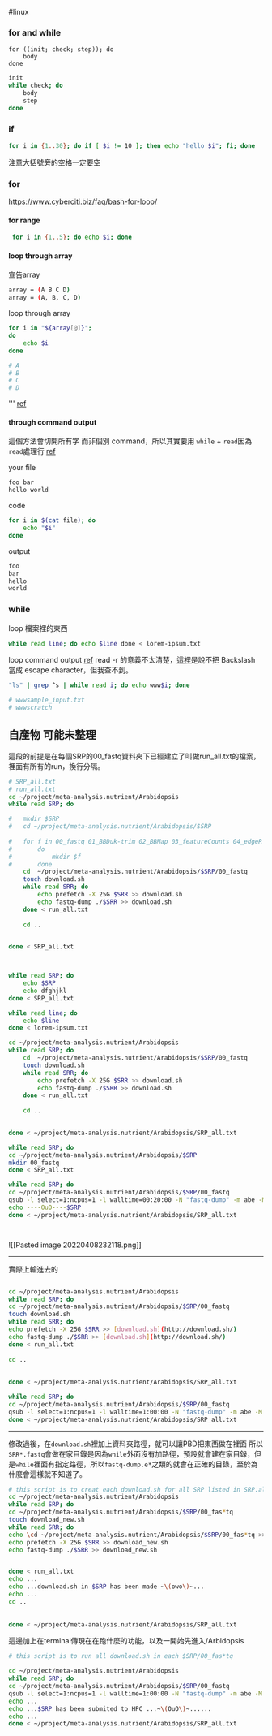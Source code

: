 
#linux 

### for and while
```
for ((init; check; step)); do
    body
done
```
```bash
init
while check; do
    body
    step
done
```

### if
```bash
for i in {1..30}; do if [ $i != 10 ]; then echo "hello $i"; fi; done
```
注意大括號旁的空格一定要空
### for
https://www.cyberciti.biz/faq/bash-for-loop/

#### for range
```bash
 for i in {1..5}; do echo $i; done


```
#### loop through array
宣告array
```bash
array = (A B C D)
array = (A, B, C, D)
```

loop through array
```bash
for i in "${array[@]}"; 
do
	echo $i
done

# A
# B
# C
# D

```
'''
[ref](https://gary840227.medium.com/linux-bash-array-%E4%BB%8B%E7%B4%B9-6e30ffe87978)
####  through command output
這個方法會切開所有字 而非個別 command，所以其實要用 `while` + `read`因為`read`處理行 [ref](https://stackoverflow.com/questions/35927760/how-can-i-loop-over-the-output-of-a-shell-command)

your file
```bash
foo bar
hello world
```

code
```bash
for i in $(cat file); do
    echo "$i"
done

```

output
```bash
foo
bar
hello
world
```

### while
loop 檔案裡的東西
```bash
while read line; do echo $line done < lorem-ipsum.txt
```

loop command output [ref](https://stackoverflow.com/questions/35927760/how-can-i-loop-over-the-output-of-a-shell-command)
read -r 的意義不太清楚，[這裡](https://unix.stackexchange.com/questions/192786/what-is-the-meaning-of-read-r)是說不把 Backslash 當成 escape character，但我查不到。
```bash
"ls" | grep ^s | while read i; do echo www$i; done

# wwwsample_input.txt
# wwwscratch

```


## 自產物 可能未整理
這段的前提是在每個SRP的00_fastq資料夾下已經建立了叫做run_all.txt的檔案，裡面有所有的run，換行分隔。
```bash
# SRP_all.txt
# run_all.txt
cd ~/project/meta-analysis.nutrient/Arabidopsis
while read SRP; do

#	mkdir $SRP
#	cd ~/project/meta-analysis.nutrient/Arabidopsis/$SRP
	
#	for f in 00_fastq 01_BBDuk-trim 02_BBMap 03_featureCounts 04_edgeR
#		do
#			mkdir $f
#		done
	cd  ~/project/meta-analysis.nutrient/Arabidopsis/$SRP/00_fastq
	touch download.sh
	while read SRR; do
		echo prefetch -X 25G $SRR >> download.sh
		echo fastq-dump ./$SRR >> download.sh
	done < run_all.txt
		
	cd ..
	

done < SRP_all.txt



```

```bash

while read SRP; do
	echo $SRP
	echo dfghjkl
done < SRP_all.txt

```

```bash
while read line; do 
	echo $line 
done < lorem-ipsum.txt

```


```bash
cd ~/project/meta-analysis.nutrient/Arabidopsis
while read SRP; do
	cd  ~/project/meta-analysis.nutrient/Arabidopsis/$SRP/00_fastq
	touch download.sh
	while read SRR; do
		echo prefetch -X 25G $SRR >> download.sh
		echo fastq-dump ./$SRR >> download.sh
	done < run_all.txt
		
	cd ..
	

done < ~/project/meta-analysis.nutrient/Arabidopsis/SRP_all.txt

```

```bash
while read SRP; do 
cd ~/project/meta-analysis.nutrient/Arabidopsis/$SRP
mkdir 00_fastq
done < SRP_all.txt
```

```bash
while read SRP; do
cd ~/project/meta-analysis.nutrient/Arabidopsis/$SRP/00_fastq
qsub -l select=1:ncpus=1 -l walltime=00:20:00 -N "fastq-dump" -m abe -M "harewhite0@gmail.com" download.sh
echo ----OuO----$SRP
done < ~/project/meta-analysis.nutrient/Arabidopsis/SRP_all.txt




```
![[Pasted image 20220408232118.png]]


---

實際上輸進去的
```bash

cd ~/project/meta-analysis.nutrient/Arabidopsis  
while read SRP; do  
cd ~/project/meta-analysis.nutrient/Arabidopsis/$SRP/00_fastq  
touch download.sh 
while read SRR; do  
echo prefetch -X 25G $SRR >> [download.sh](http://download.sh/)  
echo fastq-dump ./$SRR >> [download.sh](http://download.sh/)  
done < run_all.txt  
  
cd ..  
  
  
done < ~/project/meta-analysis.nutrient/Arabidopsis/SRP_all.txt
```


```bash
while read SRP; do  
cd ~/project/meta-analysis.nutrient/Arabidopsis/$SRP/00_fastq  
qsub -l select=1:ncpus=1 -l walltime=1:00:00 -N "fastq-dump" -m abe -M "YOUREMAIL@gmail.com" download.sh 
done < ~/project/meta-analysis.nutrient/Arabidopsis/SRP_all.txt

```
---
修改過後，在`download.sh`裡加上資料夾路徑，就可以讓PBD把東西做在裡面
所以`SRR*.fastq`會做在家目錄是因為`while`外面沒有加路徑，預設就會建在家目錄，但是`while`裡面有指定路徑，所以`fastq-dump.e*`之類的就會在正確的目錄，至於為什麼會這樣就不知道了。
```bash
# this script is to creat each download.sh for all SRP listed in SRP.all. 
cd ~/project/meta-analysis.nutrient/Arabidopsis  
while read SRP; do  
cd ~/project/meta-analysis.nutrient/Arabidopsis/$SRP/00_fas*tq  
touch download_new.sh 
while read SRR; do  
echo \cd ~/project/meta-analysis.nutrient/Arabidopsis/$SRP/00_fas*tq >> download_new.sh 
echo prefetch -X 25G $SRR >> download_new.sh  
echo fastq-dump ./$SRR >> download_new.sh  


done < run_all.txt  
echo ...
echo ...download.sh in $SRP has been made ~\(owo\)~...
echo ...
cd ..  
  
  
done < ~/project/meta-analysis.nutrient/Arabidopsis/SRP_all.txt
```

這邊加上在terminal傳現在在跑什麼的功能，以及一開始先進入/Arbidopsis
```bash
# this script is to run all download.sh in each $SRP/00_fas*tq

cd ~/project/meta-analysis.nutrient/Arabidopsis 
while read SRP; do  
cd ~/project/meta-analysis.nutrient/Arabidopsis/$SRP/00_fastq  
qsub -l select=1:ncpus=1 -l walltime=1:00:00 -N "fastq-dump" -m abe -M "harewhite0@gmail.com" download_new.sh 
echo ...
echo ...$SRP has been submited to HPC ...~\(OuO\)~......
echo ...
done < ~/project/meta-analysis.nutrient/Arabidopsis/SRP_all.txt

```